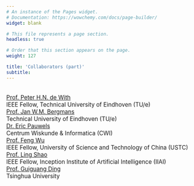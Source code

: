 ```yaml
---
# An instance of the Pages widget.
# Documentation: https://wowchemy.com/docs/page-builder/
widget: blank

# This file represents a page section.
headless: true

# Order that this section appears on the page.
weight: 127

title: 'Collaborators (part)'
subtitle:
---
```




<div class="view-list-item" style="padding-top: 20px; font-size: 0.95rem;">
<a href="https://www.tue.nl/en/research/researchers/peter-de-with/" target="_blank">Prof. Peter H.N. de With</a>
  <div class="article-metadata">
  <span >
      IEEE Fellow</span>, <span >
      Technical University of Eindhoven (TU/e)</span>
  </div>
</div>

<div class="view-list-item" style="font-size: 0.95rem;">
<a href="https://www.tue.nl/en/research/researchers/jan-bergmans/" target="_blank">Prof. Jan W.M. Bergmans</a>
  <div class="article-metadata">
  <span >
      Technical University of Eindhoven (TU/e)</span>
  </div>
</div>

<div class="view-list-item" style="font-size: 0.95rem;">
<a href="https://www.cwi.nl/people/eric-pauwels" target="_blank">Dr. Eric Pauwels</a>
  <div class="article-metadata">
  <span >
      Centrum Wiskunde & Informatica (CWI)</span>
  </div>
</div>

<div class="view-list-item" style="font-size: 0.95rem;">
<a href="https://scholar.google.com/citations?user=5bInRDEAAAAJ&hl=en" target="_blank">Prof. Feng Wu</a>
  <div class="article-metadata">
  <span >
      IEEE Fellow</span>, <span >
      University of Science and Technology of China (USTC)</span>
  </div>
</div>

<div class="view-list-item" style="font-size: 0.95rem;">
<a href="https://scholar.google.com/citations?user=z84rLjoAAAAJ&hl=en" target="_blank">Prof. Ling Shao</a>
  <div class="article-metadata">
  <span >
      IEEE Fellow</span>, <span >
      Inception Institute of Artificial Intelligence (IIAI)</span>
  </div>
</div>

<div class="view-list-item" style="font-size: 0.95rem;">
<a href="https://scholar.google.com/citations?user=B7F3yt4AAAAJ&hl=en" target="_blank">Prof. Guiguang Ding</a>
  <div class="article-metadata">
  <span >
      Tsinghua University</span>
  </div>
</div>























